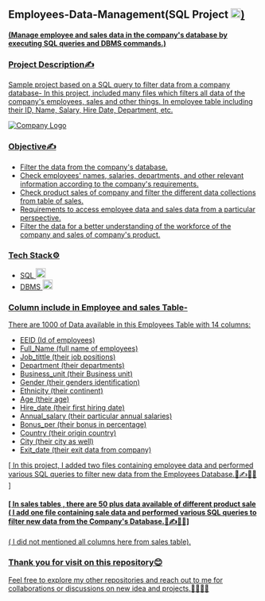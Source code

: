  
## Employees-Data-Management(SQL Project <a href="https://www.sql.com" target="_blank" rel="noreferrer"> <img src="https://www.svgrepo.com/show/331760/sql-database-generic.svg" alt="sql" width="20" height="20"/>)

#### (Manage employee and sales data in the company's database by executing SQL queries and DBMS commands.)

### Project Description✍️

Sample project based on a SQL query to filter data from a company database- In this project, included many files which filters all data of the company's employees, sales and other things. In employee table including their ID, Name, Salary, Hire Date, Department, etc.

![Company Logo](https://github.com/abhaymishra24/SQL_project_Employees_Data/blob/main/Company_logo2.png)

 
### Objective✍️
 - Filter the data from the company's database.
 - Check employees' names, salaries, departments, and other relevant information according to the company's requirements.
 - Check product sales of company and filter the different data collections from table of sales.
 - Requirements to access employee data and sales data from a particular perspective.
 - Filter the data for a better understanding of the workforce of the company and sales of company's product.

### Tech Stack⚙️
- SQL <a href="https://www.sql.com" target="_blank" rel="noreferrer"> <img src="https://www.svgrepo.com/show/331760/sql-database-generic.svg" alt="sql" width="20" height="20"/>
- DBMS <a href="https://www.sql.com" target="_blank" rel="noreferrer"> <img src="https://www.svgrepo.com/show/331759/sql-azure.svg" alt="sql" width="20" height="20"/>

### Column include in Employee and sales Table-

There are 1000 of Data available in this Employees Table with 14 columns:

- EEID            (Id of employees)                                        
- Full_Name       (full name of employees)  
- Job_tittle      (their job positions) 
- Department      (their departments)
- Business_unit   (their Business unit)
- Gender          (their genders identification)
- Ethnicity       (their continent)
- Age             (their age)
- Hire_date       (their first hiring date)
- Annual_salary   (their particular annual salaries)
- Bonus_per       (their bonus in percentage)
- Country         (their origin country)
- City            (their city as well)
- Exit_date       (their exit data from company)

[ In this project, I added two files containing employee data and performed various SQL queries to filter new data from the Employees Database.📄✍️🧑‍💻 ]

#### [ In sales tables , there are 50 plus data available of different product sale ( I add one file containing sale data and performed various SQL queries to filter new data from the Company's Database.📄✍️🧑‍💻]
( I did not mentioned all columns here from sales table).


### Thank you for visit on this repository😊
Feel free to explore my other repositories and reach out to me for collaborations or discussions on new idea and projects.🤝😊🧑‍💻
